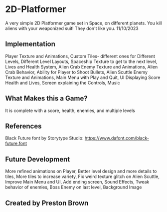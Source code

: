 # 2D-Platformer
A very simple 2D Platformer game set in Space, on different planets. You kill aliens with your weaponized suit! They don't like you.
11/10/2023

## Implementation
Player Texture and Animations,
Custom Tiles- different ones for Different Levels,
Different Level Layouts,
Spaceship Texture to get to the next level,
Lives and Health System,
Alien Crab Enemy Texture and Animations,
Alien Crab Behavior,
Ability for Player to Shoot Bullets,
Alien Scuttle Enemy Texture and Animations,
Main Menu with Play and Quit,
UI Displaying Score Health and Lives,
Screen explaining the Controls,
Music

## What Makes this a Game?
It is complete with a score, health, enemies, and multiple levels

## References
Black Future font by Storytype Studio: https://www.dafont.com/black-future.font

## Future Development
More refined animations on Player,
Better level design and more details to tiles,
More tiles to increase variety,
Fix weird texture glitch on Alien Scuttle,
Improve Main Menu and UI,
Add ending screen,
Sound Effects,
Tweak behavior of enemies,
Boss Enemy on last level,
Background Image

## Created by Preston Brown
